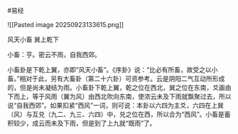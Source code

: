 #易经 


![[Pasted image 20250923133615.png]]

风天小畜    巽上乾下


小畜：亨。密云不雨，自我西郊。

小畜卦是下乾上翼，亦即“风天小畜”。《序卦》说：“比必有所畜，故受之以小畜。”相对于此，另有大畜卦（第二十六卦）可资参考。云是阴阳二气互动所形成的，但是尚未凝结为雨。小畜卦下乾上翼，乾之位在西北，巽之位在东南，爻画由下而上，等于风雨（翼为风）由西北吹向东南，使浓云未及下雨就飘聚过去，所以说“自我西郊”。如果扣紧“西风”一词，则可说：本卦以六四为主爻，六四在上巽（风）与互兑（九二、九三、六四）中，兑之位在西，所以合为“西风”。小畜是蓄积较少，成云而未及下雨，但是到了上九就“既雨”了。

































